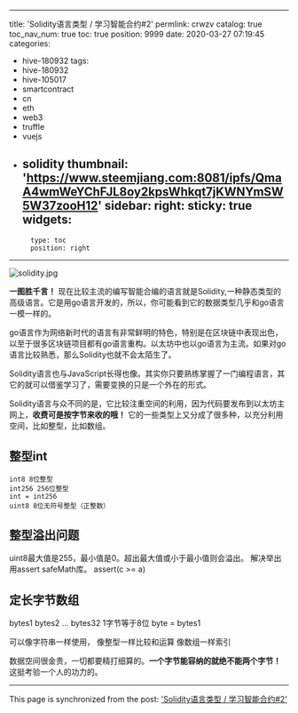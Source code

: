 
---
title: 'Solidity语言类型  / 学习智能合约#2'
permlink: crwzv
catalog: true
toc_nav_num: true
toc: true
position: 9999
date: 2020-03-27 07:19:45
categories:
- hive-180932
tags:
- hive-180932
- hive-105017
- smartcontract
- cn
- eth
- web3
- truffle
- vuejs
- solidity
thumbnail: 'https://www.steemjiang.com:8081/ipfs/QmaA4wmWeYChFJL8oy2kpsWhkqt7jKWNYmSW5W37zooH12'
sidebar:
    right:
        sticky: true
widgets:
    -
        type: toc
        position: right
---


![solidity.jpg](https://www.steemjiang.com:8081/ipfs/QmaA4wmWeYChFJL8oy2kpsWhkqt7jKWNYmSW5W37zooH12)

**一图胜千言！** 现在比较主流的编写智能合编的语言就是Solidity,一种静态类型的高级语言。它是用go语言开发的，所以，你可能看到它的数据类型几乎和go语言一模一样的。

go语言作为网络新时代的语言有非常鲜明的特色，特别是在区块链中表现出色，以至于很多区块链项目都有go语言重构。以太坊中也以go语言为主流。如果对go语言比较熟悉，那么Solidity也就不会太陌生了。

Solidity语言也与JavaScript长得也像。其实你只要熟练掌握了一门编程语言，其它的就可以借鉴学习了，需要变换的只是一个外在的形式。

Solidity语言与众不同的是，它比较注重空间的利用，因为代码要发布到以太坊主网上，**收费可是按字节来收的哦！** 它的一些类型上又分成了很多种，以充分利用空间，比如整型，比如数组。

## 整型int
```
int8 8位整型
int256 256位整型
int = int256
uint8 8位无符号整型（正整数）
```

## 整型溢出问题
uint8最大值是255，最小值是0。超出最大值或小于最小值则会溢出。
解决举出用assert safeMath库。
assert(c >= a)

## 定长字节数组
bytes1 bytes2  ... bytes32 1字节等于8位
byte = bytes1

可以像字符串一样使用，
像整型一样比较和运算
像数组一样索引

数据空间很金贵，一切都要精打细算的。**一个字节能容纳的就绝不能两个字节！** 这挺考验一个人的功力的。



- - -

This page is synchronized from the post: ['Solidity语言类型  / 学习智能合约#2'](https://steemit.com/@lemooljiang/crwzv)

